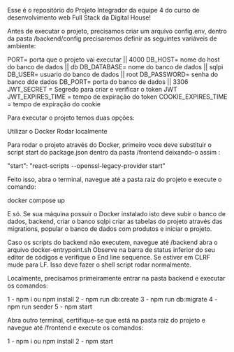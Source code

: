 Esse é o repositório do Projeto Integrador da equipe 4 do curso de desenvolvimento web Full Stack da Digital House!

Antes de executar o projeto, precisamos criar um arquivo config.env, dentro da pasta /backend/config
precisaremos definir as seguintes variáveis de ambiente:

PORT= porta que o projeto vai executar || 4000
DB_HOST= nome do host do banco de dados || db
DB_DATABASE= nome do banco de dados || sqlpi
DB_USER= usuario do banco de dados || root
DB_PASSWORD= senha do banco dde dados
DB_PORT= porta do banco de dados || 3306
JWT_SECRET = Segredo para criar e verificar o token JWT
JWT_EXPIRES_TIME = tempo de expiração do token
COOKIE_EXPIRES_TIME = tempo de expiração do cookie

Para executar o projeto temos duas opções:

Utilizar o Docker
Rodar localmente

Para rodar o projeto através do Docker, primeiro voce deve substituir o script start do package.json dentro da pasta /frontend
deixando-o assim :

"start": "react-scripts --openssl-legacy-provider start"

Feito isso, abra o terminal, navegue até a pasta raiz do projeto e execute o comando:

docker compose up

E só. Se sua máquina possuir o Docker instalado isto deve subir o banco de dados, backend, criar o banco sqlpi
criar as tabelas do projeto através das migrations, popular o banco de dados com produtos e iniciar o projeto.

Caso os scripts do backend não executem, navegue até /backend abra o arquivo docker-entrypoint.sh
Observe na barra de status inferior do seu editor de códigos e verifique o End line sequence.
Se estiver em CLRF mude para LF. Isso deve fazer o shell script rodar normalmente.

Localmente, precisamos primeiramente entrar na pasta backend e executar os comandos:

1 - npm i ou npm install
2 - npm run db:create
3 - npm run db:migrate
4 - npm run seeder
5 - npm start

Abra outro terminal, certifique-se que está na pasta raiz do projeto e navegue até /frontend e execute os comandos:

1 - npm i ou npm install
2 - npm start
